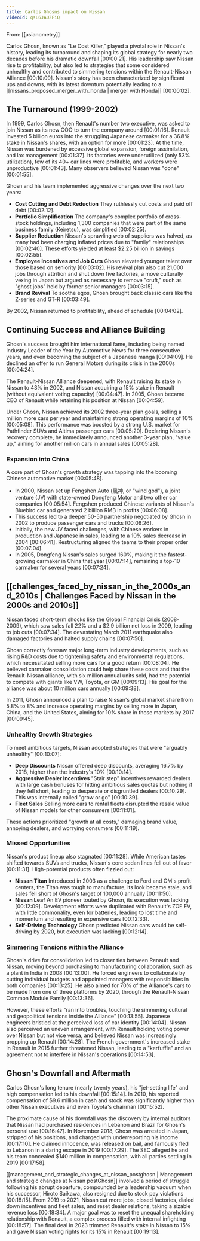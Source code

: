 ```yaml
---
title: Carlos Ghosns impact on Nissan
videoId: qsL6JAUZFiQ
---
```


From: [[asianometry]] <br/> 

Carlos Ghosn, known as "Le Cost Killer," played a pivotal role in Nissan's history, leading its turnaround and shaping its global strategy for nearly two decades before his dramatic downfall <a class="yt-timestamp" data-t="00:00:21">[00:00:21]</a>. His leadership saw Nissan rise to profitability, but also led to strategies that some considered unhealthy and contributed to simmering tensions within the Renault-Nissan Alliance <a class="yt-timestamp" data-t="00:10:09">[00:10:09]</a>. Nissan's story has been characterized by significant ups and downs, with its latest downturn potentially leading to a [[nissans_proposed_merger_with_honda | merger with Honda]] <a class="yt-timestamp" data-t="00:00:02">[00:00:02]</a>.

## The Turnaround (1999-2002)
In 1999, Carlos Ghosn, then Renault's number two executive, was asked to join Nissan as its new COO to turn the company around <a class="yt-timestamp" data-t="00:01:16">[00:01:16]</a>. Renault invested 5 billion euros into the struggling Japanese carmaker for a 36.8% stake in Nissan's shares, with an option for more <a class="yt-timestamp" data-t="00:01:23">[00:01:23]</a>. At the time, Nissan was burdened by excessive global expansion, foreign assimilation, and lax management <a class="yt-timestamp" data-t="00:01:37">[00:01:37]</a>. Its factories were underutilized (only 53% utilization), few of its 40+ car lines were profitable, and workers were unproductive <a class="yt-timestamp" data-t="00:01:43">[00:01:43]</a>. Many observers believed Nissan was "done" <a class="yt-timestamp" data-t="00:01:55">[00:01:55]</a>.

Ghosn and his team implemented aggressive changes over the next two years:
*   **Cost Cutting and Debt Reduction** They ruthlessly cut costs and paid off debt <a class="yt-timestamp" data-t="00:02:12">[00:02:12]</a>.
*   **Portfolio Simplification** The company's complex portfolio of cross-stock holdings, including 1,300 companies that were part of the same business family (Keiretsu), was simplified <a class="yt-timestamp" data-t="00:02:25">[00:02:25]</a>.
*   **Supplier Reduction** Nissan's sprawling web of suppliers was halved, as many had been charging inflated prices due to "family" relationships <a class="yt-timestamp" data-t="00:02:40">[00:02:40]</a>. These efforts yielded at least $2.25 billion in savings <a class="yt-timestamp" data-t="00:02:55">[00:02:55]</a>.
*   **Employee Incentives and Job Cuts** Ghosn elevated younger talent over those based on seniority <a class="yt-timestamp" data-t="00:03:02">[00:03:02]</a>. His revival plan also cut 21,000 jobs through attrition and shut down five factories, a move culturally vexing in Japan but argued as necessary to remove "cruft," such as "ghost jobs" held by former senior managers <a class="yt-timestamp" data-t="00:03:15">[00:03:15]</a>.
*   **Brand Revival** To soothe egos, Ghosn brought back classic cars like the Z-series and GT-R <a class="yt-timestamp" data-t="00:03:49">[00:03:49]</a>.

By 2002, Nissan returned to profitability, ahead of schedule <a class="yt-timestamp" data-t="00:04:02">[00:04:02]</a>.

## Continuing Success and Alliance Building
Ghosn's success brought him international fame, including being named Industry Leader of the Year by Automotive News for three consecutive years, and even becoming the subject of a Japanese manga <a class="yt-timestamp" data-t="00:04:09">[00:04:09]</a>. He declined an offer to run General Motors during its crisis in the 2000s <a class="yt-timestamp" data-t="00:04:24">[00:04:24]</a>.

The Renault-Nissan Alliance deepened, with Renault raising its stake in Nissan to 43% in 2002, and Nissan acquiring a 15% stake in Renault (without equivalent voting capacity) <a class="yt-timestamp" data-t="00:04:47">[00:04:47]</a>. In 2005, Ghosn became CEO of Renault while retaining his position at Nissan <a class="yt-timestamp" data-t="00:04:59">[00:04:59]</a>.

Under Ghosn, Nissan achieved its 2002 three-year plan goals, selling a million more cars per year and maintaining strong operating margins of 10% <a class="yt-timestamp" data-t="00:05:08">[00:05:08]</a>. This performance was boosted by a strong U.S. market for Pathfinder SUVs and Altima passenger cars <a class="yt-timestamp" data-t="00:05:20">[00:05:20]</a>. Declaring Nissan's recovery complete, he immediately announced another 3-year plan, "value up," aiming for another million cars in annual sales <a class="yt-timestamp" data-t="00:05:28">[00:05:28]</a>.

### Expansion into China
A core part of Ghosn's growth strategy was tapping into the booming Chinese automotive market <a class="yt-timestamp" data-t="00:05:48">[00:05:48]</a>.
*   In 2000, Nissan set up Fengshen Auto (風神, or "wind god"), a joint venture (JV) with state-owned Dongfeng Motor and two other car companies <a class="yt-timestamp" data-t="00:05:54">[00:05:54]</a>. Fengshen produced Chinese variants of Nissan's Bluebird car and generated 2 billion RMB in profits <a class="yt-timestamp" data-t="00:06:08">[00:06:08]</a>.
*   This success led to a deeper 50-50 partnership negotiated by Ghosn in 2002 to produce passenger cars and trucks <a class="yt-timestamp" data-t="00:06:26">[00:06:26]</a>.
*   Initially, the new JV faced challenges, with Chinese workers in production and Japanese in sales, leading to a 10% sales decrease in 2004 <a class="yt-timestamp" data-t="00:06:41">[00:06:41]</a>. Restructuring aligned the teams to their proper order <a class="yt-timestamp" data-t="00:07:04">[00:07:04]</a>.
*   In 2005, Dongfeng Nissan's sales surged 160%, making it the fastest-growing carmaker in China that year <a class="yt-timestamp" data-t="00:07:14">[00:07:14]</a>, remaining a top-10 carmaker for several years <a class="yt-timestamp" data-t="00:07:24">[00:07:24]</a>.

## [[challenges_faced_by_nissan_in_the_2000s_and_2010s | Challenges Faced by Nissan in the 2000s and 2010s]]
Nissan faced short-term shocks like the Global Financial Crisis (2008-2009), which saw sales fall 22% and a $2.9 billion net loss in 2009, leading to job cuts <a class="yt-timestamp" data-t="00:07:34">[00:07:34]</a>. The devastating March 2011 earthquake also damaged factories and halted supply chains <a class="yt-timestamp" data-t="00:07:50">[00:07:50]</a>.

Ghosn correctly foresaw major long-term industry developments, such as rising R&D costs due to tightening safety and environmental regulations, which necessitated selling more cars for a good return <a class="yt-timestamp" data-t="00:08:04">[00:08:04]</a>. He believed carmaker consolidation could help share these costs and that the Renault-Nissan alliance, with six million annual units sold, had the potential to compete with giants like VW, Toyota, or GM <a class="yt-timestamp" data-t="00:09:13">[00:09:13]</a>. His goal for the alliance was about 10 million cars annually <a class="yt-timestamp" data-t="00:09:38">[00:09:38]</a>.

In 2011, Ghosn announced a plan to raise Nissan's global market share from 5.8% to 8% and increase operating margins by selling more in Japan, China, and the United States, aiming for 10% share in those markets by 2017 <a class="yt-timestamp" data-t="00:09:45">[00:09:45]</a>.

### Unhealthy Growth Strategies
To meet ambitious targets, Nissan adopted strategies that were "arguably unhealthy" <a class="yt-timestamp" data-t="00:10:07">[00:10:07]</a>:
*   **Deep Discounts** Nissan offered deep discounts, averaging 16.7% by 2018, higher than the industry's 10% <a class="yt-timestamp" data-t="00:10:14">[00:10:14]</a>.
*   **Aggressive Dealer Incentives** "Stair step" incentives rewarded dealers with large cash bonuses for hitting ambitious sales quotas but nothing if they fell short, leading to desperate or disgruntled dealers <a class="yt-timestamp" data-t="00:10:29">[00:10:29]</a>. This was internally called "grow or go" <a class="yt-timestamp" data-t="00:10:39">[00:10:39]</a>.
*   **Fleet Sales** Selling more cars to rental fleets disrupted the resale value of Nissan models for other consumers <a class="yt-timestamp" data-t="00:11:01">[00:11:01]</a>.

These actions prioritized "growth at all costs," damaging brand value, annoying dealers, and worrying consumers <a class="yt-timestamp" data-t="00:11:19">[00:11:19]</a>.

### Missed Opportunities
Nissan's product lineup also stagnated <a class="yt-timestamp" data-t="00:11:28">[00:11:28]</a>. While American tastes shifted towards SUVs and trucks, Nissan's core sedan lines fell out of favor <a class="yt-timestamp" data-t="00:11:31">[00:11:31]</a>. High-potential products often fizzled out:
*   **Nissan Titan** Introduced in 2003 as a challenge to Ford and GM's profit centers, the Titan was tough to manufacture, its look became stale, and sales fell short of Ghosn's target of 100,000 annually <a class="yt-timestamp" data-t="00:11:50">[00:11:50]</a>.
*   **Nissan Leaf** An EV pioneer touted by Ghosn, its execution was lacking <a class="yt-timestamp" data-t="00:12:09">[00:12:09]</a>. Development efforts were duplicated with Renault's ZOE EV, with little commonality, even for batteries, leading to lost time and momentum and resulting in expensive cars <a class="yt-timestamp" data-t="00:12:33">[00:12:33]</a>.
*   **Self-Driving Technology** Ghosn predicted Nissan cars would be self-driving by 2020, but execution was lacking <a class="yt-timestamp" data-t="00:12:14">[00:12:14]</a>.

### Simmering Tensions within the Alliance
Ghosn's drive for consolidation led to closer ties between Renault and Nissan, moving beyond purchasing to manufacturing collaboration, such as a plant in India in 2008 <a class="yt-timestamp" data-t="00:13:00">[00:13:00]</a>. He forced engineers to collaborate by cutting individual budgets and appointed managers with responsibilities in both companies <a class="yt-timestamp" data-t="00:13:25">[00:13:25]</a>. He also aimed for 70% of the Alliance's cars to be made from one of three platforms by 2020, through the Renault-Nissan Common Module Family <a class="yt-timestamp" data-t="00:13:36">[00:13:36]</a>.

However, these efforts "ran into troubles, touching the simmering cultural and geopolitical tensions inside the Alliance" <a class="yt-timestamp" data-t="00:13:55">[00:13:55]</a>. Japanese engineers bristled at the perceived loss of car identity <a class="yt-timestamp" data-t="00:14:04">[00:14:04]</a>. Nissan also perceived an uneven arrangement, with Renault holding voting power over Nissan but not vice versa, and believed Nissan was increasingly propping up Renault <a class="yt-timestamp" data-t="00:14:28">[00:14:28]</a>. The French government's increased stake in Renault in 2015 further threatened Nissan, leading to a "kerfuffle" and an agreement not to interfere in Nissan's operations <a class="yt-timestamp" data-t="00:14:53">[00:14:53]</a>.

## Ghosn's Downfall and Aftermath
Carlos Ghosn's long tenure (nearly twenty years), his "jet-setting life" and high compensation led to his downfall <a class="yt-timestamp" data-t="00:15:14">[00:15:14]</a>. In 2010, his reported compensation of $9.6 million in cash and stock was significantly higher than other Nissan executives and even Toyota's chairman <a class="yt-timestamp" data-t="00:15:52">[00:15:52]</a>.

The proximate cause of his downfall was the discovery by internal auditors that Nissan had purchased residences in Lebanon and Brazil for Ghosn's personal use <a class="yt-timestamp" data-t="00:16:47">[00:16:47]</a>. In November 2018, Ghosn was arrested in Japan, stripped of his positions, and charged with underreporting his income <a class="yt-timestamp" data-t="00:17:10">[00:17:10]</a>. He claimed innocence, was released on bail, and famously fled to Lebanon in a daring escape in 2019 <a class="yt-timestamp" data-t="00:17:29">[00:17:29]</a>. The SEC alleged he and his team concealed $140 million in compensation, with all parties settling in 2019 <a class="yt-timestamp" data-t="00:17:58">[00:17:58]</a>.

[[management_and_strategic_changes_at_nissan_postghosn | Management and strategic changes at Nissan postGhosn]] involved a period of struggle following his abrupt departure, compounded by a leadership vacuum when his successor, Hiroto Saikawa, also resigned due to stock pay violations <a class="yt-timestamp" data-t="00:18:15">[00:18:15]</a>. From 2019 to 2021, Nissan cut more jobs, closed factories, dialed down incentives and fleet sales, and reset dealer relations, taking a sizable revenue loss <a class="yt-timestamp" data-t="00:18:34">[00:18:34]</a>. A major goal was to reset the unequal shareholding relationship with Renault, a complex process filled with internal infighting <a class="yt-timestamp" data-t="00:18:57">[00:18:57]</a>. The final deal in 2023 trimmed Renault's stake in Nissan to 15% and gave Nissan voting rights for its 15% in Renault <a class="yt-timestamp" data-t="00:19:13">[00:19:13]</a>.
